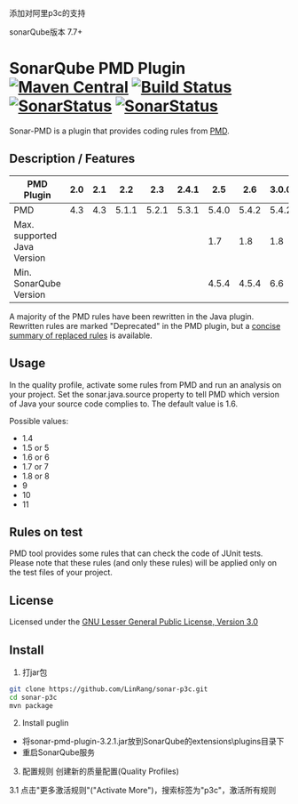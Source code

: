 添加对阿里p3c的支持

sonarQube版本 7.7+

# SonarQube PMD Plugin [![Maven Central](https://maven-badges.herokuapp.com/maven-central/org.sonarsource.pmd/sonar-pmd-plugin/badge.svg)](https://maven-badges.herokuapp.com/maven-central/org.sonarsource.pmd/sonar-pmd-plugin) [![Build Status](https://api.travis-ci.org/jensgerdes/sonar-pmd.svg?branch=master)](https://travis-ci.org/jensgerdes/sonar-pmd) [![SonarStatus](https://sonarcloud.io/api/project_badges/measure?project=org.sonarsource.pmd%3Asonar-pmd-plugin&metric=alert_status)](https://sonarcloud.io/dashboard?id=org.sonarsource.pmd%3Asonar-pmd-plugin) [![SonarStatus](https://sonarcloud.io/api/project_badges/measure?project=org.sonarsource.pmd%3Asonar-pmd-plugin&metric=coverage)](https://sonarcloud.io/dashboard?id=org.sonarsource.pmd%3Asonar-pmd-plugin)
Sonar-PMD is a plugin that provides coding rules from [PMD](https://pmd.github.io/).

## Description / Features
PMD Plugin|2.0|2.1|2.2|2.3|2.4.1|2.5|2.6|3.0.0|3.1.x|3.2.x
-------|---|---|---|---|---|---|---|---|---|---
PMD|4.3|4.3|5.1.1|5.2.1|5.3.1|5.4.0|5.4.2|5.4.2|6.9.0|6.10.0
Max. supported Java Version | |  |  |  |  | 1.7 | 1.8 | 1.8 | 11 |
Min. SonarQube Version |  |  |  |  |  | 4.5.4 | 4.5.4 | 6.6 | 6.6 |

A majority of the PMD rules have been rewritten in the Java plugin. Rewritten rules are marked "Deprecated" in the PMD plugin, but a [concise summary of replaced rules](http://dist.sonarsource.com/reports/coverage/pmd.html) is available.

## Usage
In the quality profile, activate some rules from PMD and run an analysis on your project.
Set the sonar.java.source property to tell PMD which version of Java your source code complies to. The default value is 1.6. 

Possible values: 
- 1.4
- 1.5 or 5 
- 1.6 or 6 
- 1.7 or 7 
- 1.8 or 8
- 9
- 10
- 11

## Rules on test
PMD tool provides some rules that can check the code of JUnit tests. Please note that these rules (and only these rules) will be applied only on the test files of your project.

## License
Licensed under the [GNU Lesser General Public License, Version 3.0](https://github.com/jensgerdes/sonar-pmd/blob/master/LICENSE.md)

## Install
1. 打jar包
```bash
git clone https://github.com/LinRang/sonar-p3c.git
cd sonar-p3c
mvn package
```
2. Install puglin
- 将sonar-pmd-plugin-3.2.1.jar放到SonarQube的extensions\plugins目录下
- 重启SonarQube服务
3. 配置规则
   创建新的质量配置(Quality Profiles)

3.1 点击"更多激活规则"("Activate More")，搜索标签为"p3c"，激活所有规则

